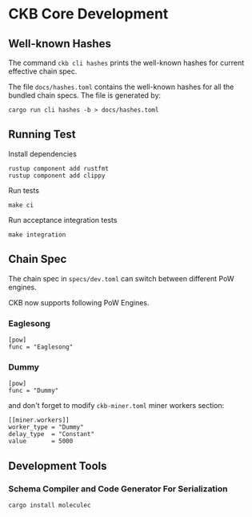# CKB Core Development

## Well-known Hashes

The command `ckb cli hashes` prints the well-known hashes for current
effective chain spec.

The file `docs/hashes.toml` contains the well-known hashes for all the bundled
chain specs. The file is generated by:

```
cargo run cli hashes -b > docs/hashes.toml
```

## Running Test

Install dependencies

```
rustup component add rustfmt
rustup component add clippy
```

Run tests

```
make ci
```

Run acceptance integration tests

```
make integration
```

## Chain Spec

The chain spec in `specs/dev.toml` can switch between different PoW engines.

CKB now supports following PoW Engines.

### Eaglesong

```
[pow]
func = "Eaglesong"
```

### Dummy

```
[pow]
func = "Dummy"
```

and don't forget to modify `ckb-miner.toml` miner workers section:

```
[[miner.workers]]
worker_type = "Dummy"
delay_type  = "Constant"
value       = 5000
```

## Development Tools

### Schema Compiler and  Code Generator For Serialization

```
cargo install moleculec
```
